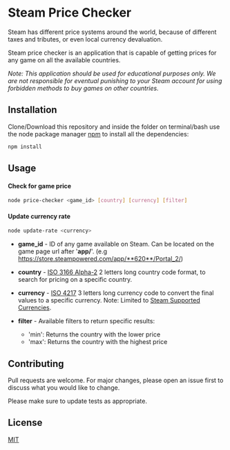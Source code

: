 # Steam Price Checker

Steam has different price systems around the world, because of different taxes and tributes, or even local currency devaluation. 

Steam price checker is an application that is capable of getting prices for any game on all the available countries.

*Note: This application should be used for educational purposes only. We are not responsible for eventual punishing to your Steam account for using forbidden methods to buy games on other countries.*

## Installation

Clone/Download this repository and inside the folder on terminal/bash use the node package manager [npm](https://www.npmjs.com/) to install all the dependencies:

```bash
npm install
```

## Usage

#### Check for game price
```bash
node price-checker <game_id> [country] [currency] [filter]
```
#### Update currency rate
```bash
node update-rate <currency>
```

* **game_id** - ID of any game available on Steam. Can be located on the game page url after '**app/**'. (e.g https://store.steampowered.com/app/**620**/Portal_2/)

* **country** - [ISO 3166 Alpha-2](https://www.iban.com/country-codes) 2 letters long country code format, to search for pricing on a specific country.

* **currency** - [ISO 4217](https://www.iban.com/currency-codes) 3 letters long currency code to convert the final values to a specific currency. Note: Limited to [Steam Supported Currencies](https://partner.steamgames.com/doc/store/pricing/currencies).

* **filter** - Available filters to return specific results:
  * 'min': Returns the country with the lower price
  * 'max': Returns the country with the highest price

## Contributing
Pull requests are welcome. For major changes, please open an issue first to discuss what you would like to change.

Please make sure to update tests as appropriate.

## License
[MIT](https://github.com/CristianMacedo/steam-price-checker/blob/master/LICENSE)
